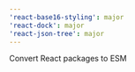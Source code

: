 ```yaml
---
'react-base16-styling': major
'react-dock': major
'react-json-tree': major
---
```


Convert React packages to ESM
